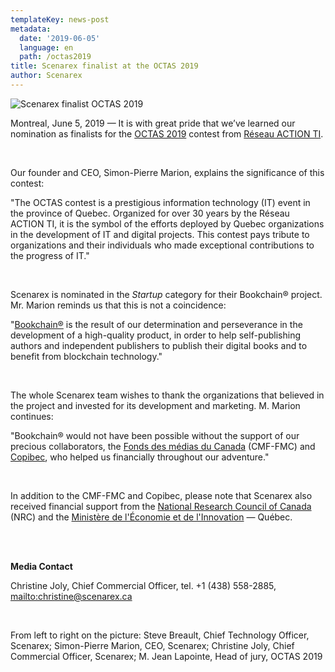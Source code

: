 ```yaml
---
templateKey: news-post
metadata:
  date: '2019-06-05'
  language: en
  path: /octas2019
title: Scenarex finalist at the OCTAS 2019
author: Scenarex
---
```

<img src="/img/octas19.jpg" alt="Scenarex finalist OCTAS 2019">

Montreal, June 5, 2019 — It is with great pride that we’ve learned our nomination as finalists for the [OCTAS 2019](https://www.actionti.com/octas19/) contest from [Réseau ACTION TI](https://www.actionti.com/).

<br>

Our founder and CEO, Simon-Pierre Marion, explains the significance of this contest:

"The OCTAS contest is a prestigious information technology (IT) event in the province of Quebec. Organized for over 30 years by the Réseau ACTION TI, it is the symbol of the efforts deployed by Quebec organizations in the development of IT and digital projects. This contest pays tribute to organizations and their individuals who made exceptional contributions to the progress of IT."

<br>

Scenarex is nominated in the _Startup_ category for their Bookchain® project. Mr. Marion reminds us that this is not a coincidence:

"[Bookchain®](https://www.bookchain.ca/en/) is the result of our determination and perseverance in the development of a high-quality product, in order to help self-publishing authors and independent publishers to publish their digital books and to benefit from blockchain technology."

<br>

The whole Scenarex team wishes to thank the organizations that believed in the project and invested for its development and marketing. M. Marion continues:

"Bookchain® would not have been possible without the support of our precious collaborators, the [Fonds des médias du Canada](https://www.cmf-fmc.ca/en-ca/about-us) (CMF-FMC) and [Copibec](https://www.copibec.ca/en), who helped us financially throughout our adventure."

<br>

In addition to the CMF-FMC and Copibec, please note that Scenarex also received financial support from the [National Research Council of Canada](https://nrc.canada.ca/en) (NRC) and the [Ministère de l'Économie et de l'Innovation](https://www.economie.gouv.qc.ca/ministere/english/about-us/) — Québec.

<br>

<br>

**Media Contact**

Christine Joly, Chief Commercial Officer, tel. +1 (438) 558-2885, <mailto:christine@scenarex.ca>

<br>

From left to right on the picture: Steve Breault, Chief Technology Officer, Scenarex; Simon-Pierre Marion, CEO, Scenarex; Christine Joly, Chief Commercial Officer, Scenarex; M. Jean Lapointe, Head of jury, OCTAS 2019
